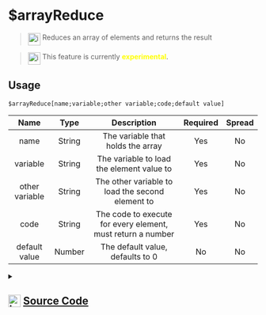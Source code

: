 # $arrayReduce
> <img align="top" src="https://upload.wikimedia.org/wikipedia/commons/thumb/e/e4/Infobox_info_icon.svg/160px-Infobox_info_icon.svg.png?20150409153300" alt="image" width="25" height="auto"> Reduces an array of elements and returns the result

> <img align="top" src="https://upload.wikimedia.org/wikipedia/commons/thumb/1/17/Warning.svg/156px-Warning.svg.png" alt="image" width="25" height="auto"> This feature is currently <span style="color:yellow"><strong>experimental</strong></span>.

## Usage
```
$arrayReduce[name;variable;other variable;code;default value]
```
| Name | Type | Description | Required | Spread
| :---: | :---: | :---: | :---: | :---: |
name | String | The variable that holds the array | Yes | No
variable | String | The variable to load the element value to | Yes | No
other variable | String | The other variable to load the second element to | Yes | No
code | String | The code to execute for every element, must return a number | Yes | No
default value | Number | The default value, defaults to 0 | No | No
<details>
<summary>
    
## <img align="top" src="https://cdn4.iconfinder.com/data/icons/iconsimple-logotypes/512/github-512.png" alt="image" width="25" height="auto">  [Source Code](https://github.com/tryforge/ForgeScript-V2/blob/main/src/native/arrayReduce.ts)
    
</summary>
    
```ts
import { BoolValues } from "../core"
import { ArgType, IExtendedCompiledFunctionField, NativeFunction, Return } from "../structures"

export default new NativeFunction({
    name: "$arrayReduce",
    description: "Reduces an array of elements and returns the result",
    unwrap: false,
    args: [
        {
            name: "name",
            description: "The variable that holds the array",
            rest: false,
            required: true,
            type: ArgType.String
        },
        {
            name: "variable",
            description: "The variable to load the element value to",
            rest: false,
            required: true,
            type: ArgType.String
        },
        {
            name: "other variable",
            description: "The other variable to load the second element to",
            rest: false,
            required: true,
            type: ArgType.String
        },
        {
            name: "code",
            description: "The code to execute for every element, must return a number",
            rest: false,
            required: true,
            type: ArgType.String
        },
        {
            name: "default value",
            description: "The default value, defaults to 0",
            rest: false,
            type: ArgType.Number
        }
    ],
    experimental: true,
    brackets: true,
    async execute(ctx) {
        const nameField = this.data.fields![0] as IExtendedCompiledFunctionField
        const varField = this.data.fields![1] as IExtendedCompiledFunctionField
        const otherVarField = this.data.fields![2] as IExtendedCompiledFunctionField
        const defaultValue = this.data.fields![4] as IExtendedCompiledFunctionField
        const code = this.data.fields![3] as IExtendedCompiledFunctionField

        const name = await this["resolveCode"](ctx, nameField.resolve, nameField.functions)
        if (!this["isValidReturnType"](name)) return name

        const variable = await this["resolveCode"](ctx, varField.resolve, varField.functions)
        if (!this["isValidReturnType"](variable)) return variable

        const otherVariable = await this["resolveCode"](ctx, otherVarField.resolve, otherVarField.functions)
        if (!this["isValidReturnType"](otherVariable)) return variable

        const defValue = await this["resolveCode"](ctx, defaultValue.resolve, defaultValue.functions)
        if (!this["isValidReturnType"](defValue)) return variable

        const arr = ctx.getEnvironmentKey([ name.value as string ])
        const varName = variable.value as string
        const otherVarName = otherVariable.value as string

        ctx.setEnvironmentKey(varName, defValue.value)

        if (Array.isArray(arr)) {
            for (let i = 0, len = arr.length;i < len;i++) {
                const el = arr[i]
                
                ctx.setEnvironmentKey(otherVarName, el)
                
                const rt = await this["resolveCode"](ctx, code.resolve, code.functions) as Return
                
                if (rt.return) {
                    ctx.setEnvironmentKey(varName, rt.value)
                } else if (!this["isValidReturnType"](rt)) return rt
            }
        }


        return Return.success(ctx.getEnvironmentKey([ varName ]))
    },
})
```
    
</details>